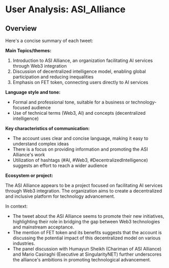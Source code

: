 # User Analysis: ASI_Alliance

## Overview

Here's a concise summary of each tweet:

**Main Topics/themes:**

1. Introduction to ASI Alliance, an organization facilitating AI services through Web3 integration
2. Discussion of decentralized intelligence model, enabling global participation and reducing inequalities
3. Emphasis on FET token, connecting users directly to AI services

**Language style and tone:**

* Formal and professional tone, suitable for a business or technology-focused audience
* Use of technical terms (Web3, AI) and concepts (decentralized intelligence)

**Key characteristics of communication:**

* The account uses clear and concise language, making it easy to understand complex ideas
* There is a focus on providing information and promoting the ASI Alliance's work
* Utilization of hashtags (#AI, #Web3, #DecentralizedIntelligence) suggests an effort to reach a wider audience

**Ecosystem or project:**

The ASI Alliance appears to be a project focused on facilitating AI services through Web3 integration. The organization aims to create a decentralized and inclusive platform for technology advancement.

In context:

* The tweet about the ASI Alliance seems to promote their new initiatives, highlighting their role in bridging the gap between Web3 technologies and mainstream acceptance.
* The mention of FET token and its benefits suggests that the account is discussing the potential impact of this decentralized model on various industries.
* The panel discussion with Humayun Sheikh (Chariman of ASI Alliance) and Mario Casiraghi (Executive at SingularityNET) further underscores the alliance's ambitions in promoting technological advancement.